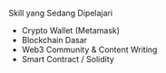 Skill yang Sedang Dipelajari
- Crypto Wallet (Metamask)
- Blockchain Dasar
- Web3 Community & Content Writing
- Smart Contract / Solidity 
